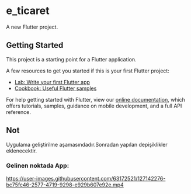 # e_ticaret

A new Flutter project.

## Getting Started

This project is a starting point for a Flutter application.

A few resources to get you started if this is your first Flutter project:

- [Lab: Write your first Flutter app](https://flutter.dev/docs/get-started/codelab)
- [Cookbook: Useful Flutter samples](https://flutter.dev/docs/cookbook)

For help getting started with Flutter, view our
[online documentation](https://flutter.dev/docs), which offers tutorials,
samples, guidance on mobile development, and a full API reference.

## Not
Uygulama geliştirilme aşamasındadır.Sonradan yapılan depişiklikler eklenecektir.

### Gelinen noktada App:

https://user-images.githubusercontent.com/63172521/127142276-bc75fc46-2577-4719-9298-e929b607e92e.mp4

